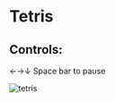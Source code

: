 # Tetris

## Controls:
←→↓ 
Space bar to pause

![tetris](https://github.com/kayasky/tetris/assets/3538762/e3c6c931-b35d-4209-9bcd-8d9505c554cc)
